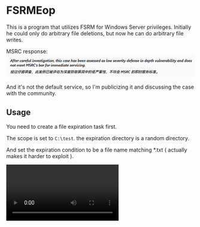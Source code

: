 # FSRMEop
This is a program that utilizes FSRM for Windows Server privileges. Initially he could only do arbitrary file deletions, but now he can do arbitrary file writes.

MSRC response: ![image-20240420193405431](image-20240420193405431.png)

And it's not the default service, so I'm publicizing it and discussing the case with the community.

## Usage

You need to create a file expiration task first. 

The scope is set to `C:\test`. the expiration directory is a random directory.

And set the expiration condition to be a file name matching *.txt ( actually makes it harder to exploit ).

<video src="video.mp4"></video>


